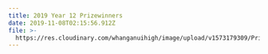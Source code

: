 ```yaml
---
title: 2019 Year 12 Prizewinners
date: 2019-11-08T02:15:56.912Z
file: >-
  https://res.cloudinary.com/whanganuihigh/image/upload/v1573179309/Prizewinners/2019/Master_Year_12_Prizegiving_Programme_2019.pdf
---
```


